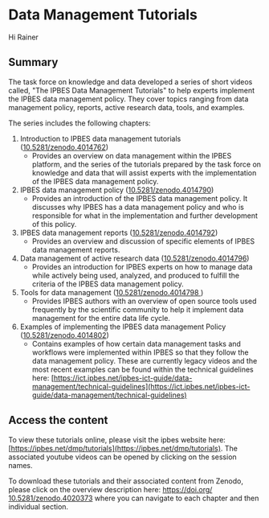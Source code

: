 # Data Management Tutorials
<p> Hi Rainer </p>

## Summary

The task force on knowledge and data developed a series of short videos called, "The IPBES Data Management Tutorials" to help experts implement the IPBES data management policy. They cover topics ranging from data management policy, reports, active research data, tools, and examples.

The series includes the following chapters:&#x20;

1. Introduction to IPBES data management tutorials ([10.5281/zenodo.4014762](https://doi.org/10.5281/zenodo.4014762))
   * Provides an overview on data management within the IPBES platform, and the series of the tutorials prepared by the task force on knowledge and data that will assist experts with the implementation of the IPBES data management policy.
2. IPBES data management policy ([10.5281/zenodo.4014790](https://doi.org/10.5281/zenodo.4014790))
   * Provides an introduction of the IPBES data management policy. It discusses why IPBES has a data management policy and who is responsible for what in the implementation and further development of this policy.
3. IPBES data management reports ([10.5281/zenodo.4014792](https://doi.org/10.5281/zenodo.4014792))
   * Provides an overview and discussion of specific elements of IPBES data management reports.&#x20;
4. Data management of active research data ([10.5281/zenodo.4014796](https://doi.org/10.5281/zenodo.4014796))
   * Provides an introduction for IPBES experts on how to manage data while actively being used, analyzed, and produced to fulfill the criteria of the IPBES data management policy.&#x20;
5. Tools for data management ([10.5281/zenodo.4014798 ](https://doi.org/10.5281/zenodo.4014798))
   * Provides IPBES authors with an overview of open source tools used frequently by the scientific community to help it implement data management for the entire data life cycle.
6. Examples of implementing the IPBES data management Policy ([10.5281/zenodo.4014802](https://doi.org/10.5281/zenodo.4014802))
   * Contains examples of how certain data management tasks and workflows were implemented within IPBES so that they follow the data management policy. These are currently legacy videos and the most recent examples can be found within the technical guidelines here: [https://ict.ipbes.net/ipbes-ict-guide/data-management/technical-guidelines](https://ict.ipbes.net/ipbes-ict-guide/data-management/technical-guidelines)

## Access the content

To view these tutorials online, please visit the ipbes website here: [https://ipbes.net/dmp/tutorials](https://ipbes.net/dmp/tutorials). The associated youtube videos can be opened by clicking on the session names.&#x20;

To download these tutorials and their associated content from Zenodo, please click on the overview description here: [https://doi.org/ 10.5281/zenodo.4020373](https://doi.org/10.5281/zenodo.4020373) where you can navigate to each chapter and then individual section.&#x20;
